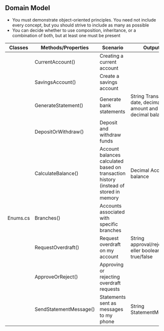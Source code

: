 ## Domain Model



- You must demonstrate object-oriented principles. You need not include every concept, but you should strive to include as many as possible
- You can decide whether to use composition, inheritance, or a combination of both, but at least one must be present



| Classes    | Methods/Properties     | Scenario                                                                              | Outputs                                                     |
|------------|------------------------|---------------------------------------------------------------------------------------|-------------------------------------------------------------|
|            | CurrentAccount()       | Creating a current account                                                            |                                                             |
|            | SavingsAccount()       | Create a savings account                                                              |                                                             |
|            | GenerateStatement()    | Generate bank statements                                                              | String Transaction date, decimal amount and decimal balance |
|            | DepositOrWithdraw()    | Deposit and withdraw funds                                                            |                                                             |
|            | CalculateBalance()     | Account balances calculated based on transaction history (instead of stored in memory | Decimal Account balance                                     |
| Enums.cs   | Branches()             | Accounts associated with specific branches                                            |                                                             |
|            | RequestOverdraft()     | Request overdraft on my account                                                       | String approval/rejected eller boolean true/false           |
|            | ApproveOrReject()      | Approving or rejecting overdraft requests                                             |                                                             |
|            | SendStatementMessage() | Statements sent as messages to my phone                                               | String StatementMessage                                     |